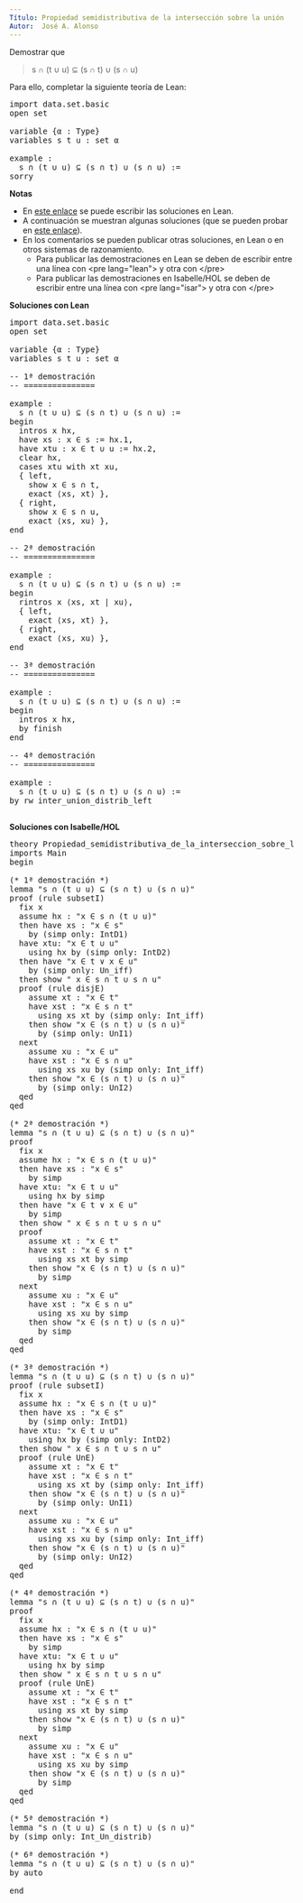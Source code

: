 ```yaml
---
Título: Propiedad semidistributiva de la intersección sobre la unión
Autor:  José A. Alonso
---
```


Demostrar que

> s ∩ (t ∪ u) ⊆ (s ∩ t) ∪ (s ∩ u)

Para ello, completar la siguiente teoría de Lean:

<pre lang="lean">
import data.set.basic
open set

variable {α : Type}
variables s t u : set α

example :
  s ∩ (t ∪ u) ⊆ (s ∩ t) ∪ (s ∩ u) :=
sorry
</pre>

**Notas**

* En [este enlace](https://bit.ly/3uWFUtF) se puede escribir las soluciones en Lean.
* A continuación se muestran algunas soluciones (que se pueden probar en [este enlace](https://bit.ly/3uYXTjs)).
* En los comentarios se pueden publicar otras soluciones, en Lean o en otros sistemas de razonamiento.
  + Para publicar las demostraciones en Lean se deben de escribir entre una línea con &#60;pre lang=&quot;lean&quot;&#62; y otra con &#60;/pre&#62;
  + Para publicar las demostraciones en Isabelle/HOL se deben de escribir entre una línea con &#60;pre lang=&quot;isar&quot;&#62; y otra con &#60;/pre&#62;

**Soluciones con Lean**

<pre lang="lean">
import data.set.basic
open set

variable {α : Type}
variables s t u : set α

-- 1ª demostración
-- ===============

example :
  s ∩ (t ∪ u) ⊆ (s ∩ t) ∪ (s ∩ u) :=
begin
  intros x hx,
  have xs : x ∈ s := hx.1,
  have xtu : x ∈ t ∪ u := hx.2,
  clear hx,
  cases xtu with xt xu,
  { left,
    show x ∈ s ∩ t,
    exact ⟨xs, xt⟩ },
  { right,
    show x ∈ s ∩ u,
    exact ⟨xs, xu⟩ },
end

-- 2ª demostración
-- ===============

example :
  s ∩ (t ∪ u) ⊆ (s ∩ t) ∪ (s ∩ u) :=
begin
  rintros x ⟨xs, xt | xu⟩,
  { left,
    exact ⟨xs, xt⟩ },
  { right,
    exact ⟨xs, xu⟩ },
end

-- 3ª demostración
-- ===============

example :
  s ∩ (t ∪ u) ⊆ (s ∩ t) ∪ (s ∩ u) :=
begin
  intros x hx,
  by finish
end

-- 4ª demostración
-- ===============

example :
  s ∩ (t ∪ u) ⊆ (s ∩ t) ∪ (s ∩ u) :=
by rw inter_union_distrib_left

</pre>

**Soluciones con Isabelle/HOL**

<pre lang="isar">
theory Propiedad_semidistributiva_de_la_interseccion_sobre_la_union
imports Main
begin

(* 1ª demostración *)
lemma "s ∩ (t ∪ u) ⊆ (s ∩ t) ∪ (s ∩ u)"
proof (rule subsetI)
  fix x
  assume hx : "x ∈ s ∩ (t ∪ u)"
  then have xs : "x ∈ s"
    by (simp only: IntD1)
  have xtu: "x ∈ t ∪ u"
    using hx by (simp only: IntD2)
  then have "x ∈ t ∨ x ∈ u"
    by (simp only: Un_iff)
  then show " x ∈ s ∩ t ∪ s ∩ u"
  proof (rule disjE)
    assume xt : "x ∈ t"
    have xst : "x ∈ s ∩ t"
      using xs xt by (simp only: Int_iff)
    then show "x ∈ (s ∩ t) ∪ (s ∩ u)"
      by (simp only: UnI1)
  next
    assume xu : "x ∈ u"
    have xst : "x ∈ s ∩ u"
      using xs xu by (simp only: Int_iff)
    then show "x ∈ (s ∩ t) ∪ (s ∩ u)"
      by (simp only: UnI2)
  qed
qed

(* 2ª demostración *)
lemma "s ∩ (t ∪ u) ⊆ (s ∩ t) ∪ (s ∩ u)"
proof
  fix x
  assume hx : "x ∈ s ∩ (t ∪ u)"
  then have xs : "x ∈ s"
    by simp
  have xtu: "x ∈ t ∪ u"
    using hx by simp
  then have "x ∈ t ∨ x ∈ u"
    by simp
  then show " x ∈ s ∩ t ∪ s ∩ u"
  proof
    assume xt : "x ∈ t"
    have xst : "x ∈ s ∩ t"
      using xs xt by simp
    then show "x ∈ (s ∩ t) ∪ (s ∩ u)"
      by simp
  next
    assume xu : "x ∈ u"
    have xst : "x ∈ s ∩ u"
      using xs xu by simp
    then show "x ∈ (s ∩ t) ∪ (s ∩ u)"
      by simp
  qed
qed

(* 3ª demostración *)
lemma "s ∩ (t ∪ u) ⊆ (s ∩ t) ∪ (s ∩ u)"
proof (rule subsetI)
  fix x
  assume hx : "x ∈ s ∩ (t ∪ u)"
  then have xs : "x ∈ s"
    by (simp only: IntD1)
  have xtu: "x ∈ t ∪ u"
    using hx by (simp only: IntD2)
  then show " x ∈ s ∩ t ∪ s ∩ u"
  proof (rule UnE)
    assume xt : "x ∈ t"
    have xst : "x ∈ s ∩ t"
      using xs xt by (simp only: Int_iff)
    then show "x ∈ (s ∩ t) ∪ (s ∩ u)"
      by (simp only: UnI1)
  next
    assume xu : "x ∈ u"
    have xst : "x ∈ s ∩ u"
      using xs xu by (simp only: Int_iff)
    then show "x ∈ (s ∩ t) ∪ (s ∩ u)"
      by (simp only: UnI2)
  qed
qed

(* 4ª demostración *)
lemma "s ∩ (t ∪ u) ⊆ (s ∩ t) ∪ (s ∩ u)"
proof
  fix x
  assume hx : "x ∈ s ∩ (t ∪ u)"
  then have xs : "x ∈ s"
    by simp
  have xtu: "x ∈ t ∪ u"
    using hx by simp
  then show " x ∈ s ∩ t ∪ s ∩ u"
  proof (rule UnE)
    assume xt : "x ∈ t"
    have xst : "x ∈ s ∩ t"
      using xs xt by simp
    then show "x ∈ (s ∩ t) ∪ (s ∩ u)"
      by simp
  next
    assume xu : "x ∈ u"
    have xst : "x ∈ s ∩ u"
      using xs xu by simp
    then show "x ∈ (s ∩ t) ∪ (s ∩ u)"
      by simp
  qed
qed

(* 5ª demostración *)
lemma "s ∩ (t ∪ u) ⊆ (s ∩ t) ∪ (s ∩ u)"
by (simp only: Int_Un_distrib)

(* 6ª demostración *)
lemma "s ∩ (t ∪ u) ⊆ (s ∩ t) ∪ (s ∩ u)"
by auto

end
</pre>
